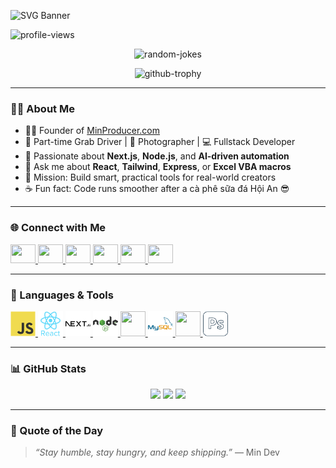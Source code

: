 ![SVG Banner](https://svg-banners.vercel.app/api?type=rainbow&text1=Min%20Dev%20🔥&text2=💻Fullstack%20Developer%20from%20Việt%20Nam&width=900&height=400)

<img src="https://komarev.com/ghpvc/?username=minproducer&label=Profile%20views&color=0e75b6&style=flat" alt="profile-views" />

<p align="center">
  <img width="900" height="110" src="https://readme-jokes.vercel.app/api" alt="random-jokes" />
</p>

<p align="center">
  <img src="https://github-profile-trophy.vercel.app/?username=minproducer&theme=matrix&column=6&no-frame=false&no-bg=false&margin-w=15&margin-h=15" alt="github-trophy" />
</p>

---

### 👨‍💻 About Me

- 💪🏼 Founder of [MinProducer.com](https://minproducer.com)
- 🚗 Part-time Grab Driver | 📸 Photographer | 💻 Fullstack Developer
- 🌱 Passionate about **Next.js**, **Node.js**, and **AI-driven automation**
- 💬 Ask me about **React**, **Tailwind**, **Express**, or **Excel VBA macros**
- 🎯 Mission: Build smart, practical tools for real-world creators
- ☕ Fun fact: Code runs smoother after a cà phê sữa đá Hội An 😎

---

### 🌐 Connect with Me

<p align="left">
  <a href="https://github.com/minproducer" target="_blank">
    <img src="https://raw.githubusercontent.com/rahuldkjain/github-profile-readme-generator/master/src/images/icons/Social/github.svg" height="30" width="40" />
  </a>
  <a href="https://www.linkedin.com/in/minproducer" target="_blank">
    <img src="https://raw.githubusercontent.com/rahuldkjain/github-profile-readme-generator/master/src/images/icons/Social/linked-in-alt.svg" height="30" width="40" />
  </a>
  <a href="https://fb.com/minproducer.fb" target="_blank">
    <img src="https://raw.githubusercontent.com/rahuldkjain/github-profile-readme-generator/master/src/images/icons/Social/facebook.svg" height="30" width="40" />
  </a>
  <a href="https://instagram.com/minproducer_ig" target="_blank">
    <img src="https://raw.githubusercontent.com/rahuldkjain/github-profile-readme-generator/master/src/images/icons/Social/instagram.svg" height="30" width="40" />
  </a>
  <a href="https://www.tiktok.com/@minproducer_tiktok" target="_blank">
    <img src="https://raw.githubusercontent.com/rahuldkjain/github-profile-readme-generator/master/src/images/icons/Social/tiktok.svg" height="30" width="40" />
  </a>
  <a href="https://youtube.com/@minproducer.yt" target="_blank">
    <img src="https://raw.githubusercontent.com/rahuldkjain/github-profile-readme-generator/master/src/images/icons/Social/youtube.svg" height="30" width="40" />
  </a>
</p>

---

### 🧠 Languages & Tools

<p align="left">
  <a href="https://developer.mozilla.org/en-US/docs/Web/JavaScript" target="_blank">
    <img src="https://raw.githubusercontent.com/devicons/devicon/master/icons/javascript/javascript-original.svg" width="40" height="40"/>
  </a>
  <a href="https://react.dev/" target="_blank">
    <img src="https://raw.githubusercontent.com/devicons/devicon/master/icons/react/react-original-wordmark.svg" width="40" height="40"/>
  </a>
  <a href="https://nextjs.org/" target="_blank">
    <img src="https://raw.githubusercontent.com/devicons/devicon/master/icons/nextjs/nextjs-original-wordmark.svg" width="40" height="40"/>
  </a>
  <a href="https://nodejs.org/" target="_blank">
    <img src="https://raw.githubusercontent.com/devicons/devicon/master/icons/nodejs/nodejs-original-wordmark.svg" width="40" height="40"/>
  </a>
  <a href="https://tailwindcss.com/" target="_blank">
    <img src="https://www.vectorlogo.zone/logos/tailwindcss/tailwindcss-icon.svg" width="40" height="40"/>
  </a>
  <a href="https://www.mysql.com/" target="_blank">
    <img src="https://raw.githubusercontent.com/devicons/devicon/master/icons/mysql/mysql-original-wordmark.svg" width="40" height="40"/>
  </a>
  <a href="https://git-scm.com/" target="_blank">
    <img src="https://www.vectorlogo.zone/logos/git-scm/git-scm-icon.svg" width="40" height="40"/>
  </a>
  <a href="https://www.photoshop.com/en" target="_blank">
    <img src="https://raw.githubusercontent.com/devicons/devicon/master/icons/photoshop/photoshop-line.svg" width="40" height="40"/>
  </a>
</p>

---

### 📊 GitHub Stats

<p align="center">
  <img width="300" src="https://github-readme-stats.vercel.app/api?username=minproducer&show_icons=true&theme=dark&hide_border=false" />
  <img width="300" src="https://github-readme-streak-stats.herokuapp.com/?user=minproducer&theme=dark&hide_border=false" />
  <img width="300" src="https://github-readme-stats.vercel.app/api/top-langs/?username=minproducer&theme=dark&hide_border=false" />
</p>

---

### 💬 Quote of the Day

> *“Stay humble, stay hungry, and keep shipping.”* — Min Dev
